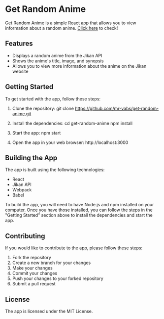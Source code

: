 # Get Random Anime

Get Random Anime is a simple React app that allows you to view information about a random anime. [Click here](https://mr-vabs.github.io/get-random-anime/) to check!

## Features

* Displays a random anime from the Jikan API
* Shows the anime's title, image, and synopsis
* Allows you to view more information about the anime on the Jikan website

## Getting Started

To get started with the app, follow these steps:

1. Clone the repository:
git clone https://github.com/mr-vabs/get-random-anime.git


2. Install the dependencies:
cd get-random-anime npm install


3. Start the app:
npm start


4. Open the app in your web browser:
http://localhost:3000


## Building the App

The app is built using the following technologies:

* React
* Jikan API
* Webpack
* Babel

To build the app, you will need to have Node.js and npm installed on your computer. Once you have those installed, you can follow the steps in the "Getting Started" section above to install the dependencies and start the app.

## Contributing

If you would like to contribute to the app, please follow these steps:

1. Fork the repository
2. Create a new branch for your changes
3. Make your changes
4. Commit your changes
5. Push your changes to your forked repository
6. Submit a pull request

## License

The app is licensed under the MIT License.
